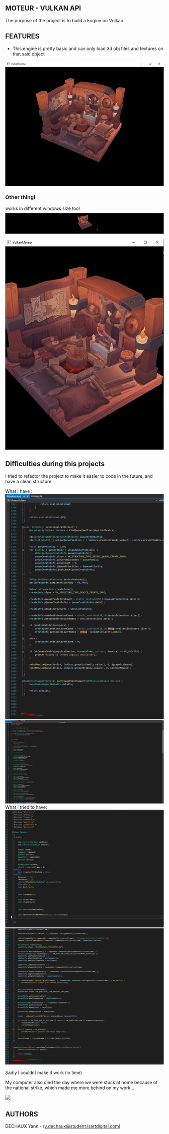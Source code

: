 ## MOTEUR - VULKAN API

The purpose of the project is to build a Engine on Vulkan.





## FEATURES
- This engine is pretty basic and can only load 3d obj files
and textures on that said object
	 
	
<img src="picture/model.gif">

### Other thing!
works in different windows size too!
<img src="picture/model2.gif">

<img src="picture/screen.png">


## Difficulties during this projects

I tried to refactor the project to make it easier to code in the future, and have a clean structure

What I have :
<img src="picture/image.png">
<img src="picture/image2.png">
What I tried to have:
<img src="picture/image3.png">
<img src="picture/image4.png">

Sadly I couldnt make it work (in time)

My computer also died the day where we were stuck at home because of the national strike, which made me more behind on my work...

<img src="picture/rip.gif">



## AUTHORS
DECHAUX Yann        -   (y.dechaux@student.isartdigital.com)